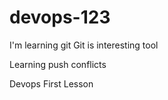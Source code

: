 # devops-123
I'm learning git
Git is interesting tool

Learning push conflicts

Devops First Lesson
